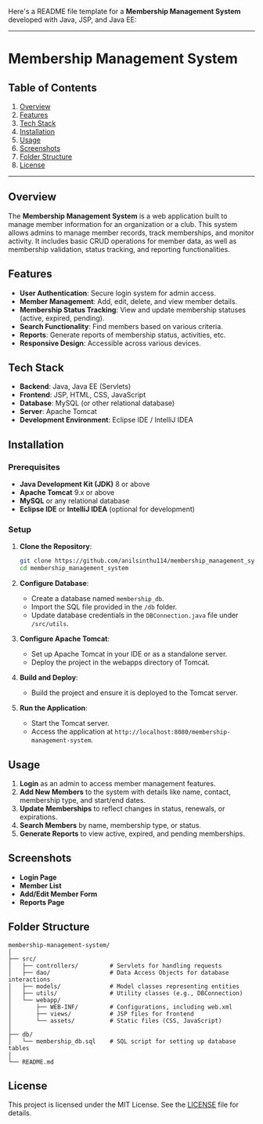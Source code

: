 Here's a README file template for a **Membership Management System** developed with Java, JSP, and Java EE:

---

# Membership Management System

## Table of Contents
1. [Overview](#overview)
2. [Features](#features)
3. [Tech Stack](#tech-stack)
4. [Installation](#installation)
5. [Usage](#usage)
6. [Screenshots](#screenshots)
7. [Folder Structure](#folder-structure)
8. [License](#license)

---

## Overview

The **Membership Management System** is a web application built to manage member information for an organization or a club. This system allows admins to manage member records, track memberships, and monitor activity. It includes basic CRUD operations for member data, as well as membership validation, status tracking, and reporting functionalities.

## Features

- **User Authentication**: Secure login system for admin access.
- **Member Management**: Add, edit, delete, and view member details.
- **Membership Status Tracking**: View and update membership statuses (active, expired, pending).
- **Search Functionality**: Find members based on various criteria.
- **Reports**: Generate reports of membership status, activities, etc.
- **Responsive Design**: Accessible across various devices.

## Tech Stack

- **Backend**: Java, Java EE (Servlets)
- **Frontend**: JSP, HTML, CSS, JavaScript
- **Database**: MySQL (or other relational database)
- **Server**: Apache Tomcat
- **Development Environment**: Eclipse IDE / IntelliJ IDEA

## Installation

### Prerequisites

- **Java Development Kit (JDK)** 8 or above
- **Apache Tomcat** 9.x or above
- **MySQL** or any relational database
- **Eclipse IDE** or **IntelliJ IDEA** (optional for development)

### Setup

1. **Clone the Repository**:
   ```bash
   git clone https://github.com/anilsinthu114/membership_management_system.git
   cd membership_management_system
   ```

2. **Configure Database**:
   - Create a database named `membership_db`.
   - Import the SQL file provided in the `/db` folder.
   - Update database credentials in the `DBConnection.java` file under `/src/utils`.

3. **Configure Apache Tomcat**:
   - Set up Apache Tomcat in your IDE or as a standalone server.
   - Deploy the project in the webapps directory of Tomcat.

4. **Build and Deploy**:
   - Build the project and ensure it is deployed to the Tomcat server.

5. **Run the Application**:
   - Start the Tomcat server.
   - Access the application at `http://localhost:8080/membership-management-system`.

## Usage

1. **Login** as an admin to access member management features.
2. **Add New Members** to the system with details like name, contact, membership type, and start/end dates.
3. **Update Memberships** to reflect changes in status, renewals, or expirations.
4. **Search Members** by name, membership type, or status.
5. **Generate Reports** to view active, expired, and pending memberships.

## Screenshots

- **Login Page**
- **Member List**
- **Add/Edit Member Form**
- **Reports Page**

## Folder Structure

```
membership-management-system/
│
├── src/
│   ├── controllers/         # Servlets for handling requests
│   ├── dao/                 # Data Access Objects for database interactions
│   ├── models/              # Model classes representing entities
│   ├── utils/               # Utility classes (e.g., DBConnection)
│   └── webapp/
│       ├── WEB-INF/         # Configurations, including web.xml
│       ├── views/           # JSP files for frontend
│       └── assets/          # Static files (CSS, JavaScript)
│
├── db/
│   └── membership_db.sql    # SQL script for setting up database tables
│
└── README.md
```

## License

This project is licensed under the MIT License. See the [LICENSE](LICENSE) file for details.
